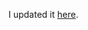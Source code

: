 I updated it [here]("https://github.com/bennColl-cs4387/SinhaBinteBabul/blob/87b26ca6d95529f511367ff723cd988cfb78372c/homework/Week%2013/Progress%20Report%203%3A%20Solo%20Fix.md").
